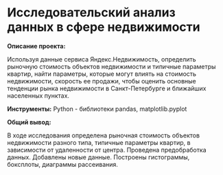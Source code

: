 # Исследовательский анализ данных в сфере недвижимости

**Описание проекта:** 

Используя данные сервиса Яндекс.Недвижимость, определить рыночную стоимость объектов недвижимости и типичные параметры квартир, найти параметры, которые могут влиять на стоимость недвижимости, скорость ее продажи, чтобы оценить основные тенденции рынка недвижимости в Санкт-Петербурге и ближайших населенных пунктах.

**Инструменты:**
Python - библиотеки pandas, matplotlib.pyplot

**Общий вывод:**

В ходе исследования определена рыночная стоимость
объектов недвижимости разного типа, типичные параметры квартир, в зависимости от
удаленности от центра. Проведена предобработка данных. Добавлены новые данные.
Построены гистограммы, боксплоты, диаграммы рассеивания.
